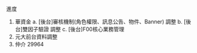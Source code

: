 進度

1. 華資金 
   a. [後台]審核機制(角色權限、訊息公告、物件、Banner) 調整
   b. [後台]雙因子驗證 調整
   c. [後台]F00核心業務管理
2. 元大前台資料調整
3. 仲介 29964
